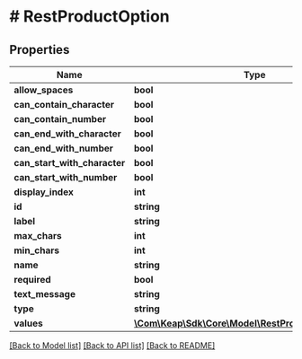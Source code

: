# # RestProductOption

## Properties

Name | Type | Description | Notes
------------ | ------------- | ------------- | -------------
**allow_spaces** | **bool** |  | [optional]
**can_contain_character** | **bool** |  | [optional]
**can_contain_number** | **bool** |  | [optional]
**can_end_with_character** | **bool** |  | [optional]
**can_end_with_number** | **bool** |  | [optional]
**can_start_with_character** | **bool** |  | [optional]
**can_start_with_number** | **bool** |  | [optional]
**display_index** | **int** |  | [optional]
**id** | **string** |  | [optional]
**label** | **string** |  | [optional]
**max_chars** | **int** |  | [optional]
**min_chars** | **int** |  | [optional]
**name** | **string** |  | [optional]
**required** | **bool** |  | [optional]
**text_message** | **string** |  | [optional]
**type** | **string** |  | [optional]
**values** | [**\Com\Keap\Sdk\Core\Model\RestProductOptionValue[]**](RestProductOptionValue.md) |  | [optional]

[[Back to Model list]](../../README.md#models) [[Back to API list]](../../README.md#endpoints) [[Back to README]](../../README.md)
